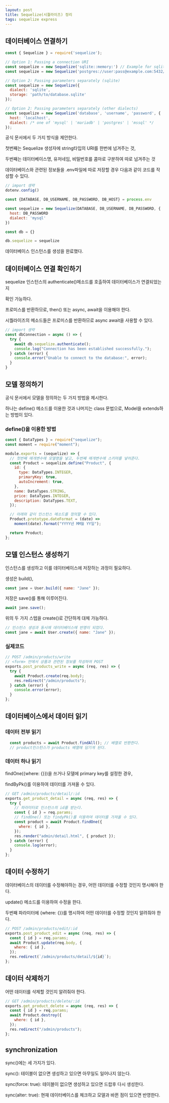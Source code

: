 ```yaml
---
layout: post 
title: Sequelize(시퀄라이즈) 정리
tags: sequelize express
---
```


## 데이터베이스 연결하기

~~~javascript
const { Sequelize } = require('sequelize');

// Option 1: Passing a connection URI
const sequelize = new Sequelize('sqlite::memory:') // Example for sqlite
const sequelize = new Sequelize('postgres://user:pass@example.com:5432/dbname') // Example for postgres

// Option 2: Passing parameters separately (sqlite)
const sequelize = new Sequelize({
  dialect: 'sqlite',
  storage: 'path/to/database.sqlite'
});

// Option 2: Passing parameters separately (other dialects)
const sequelize = new Sequelize('database', 'username', 'password', {
  host: 'localhost',
  dialect: /* one of 'mysql' | 'mariadb' | 'postgres' | 'mssql' */
});
~~~

공식 문서에서 두 가지 방식을 제안한다.

첫번째는 Sequelize 생성자에 string타입의 URI를 한번에 넘겨주는 것,

두번째는 데이터베이스명, 유저네임, 비밀번호를 콤마로 구분하여 따로 넘겨주는 것

데이터베이스와 관련된 정보들을 .env파일에 따로 저장할 경우 다음과 같이 코드를 작성할 수 있다.

~~~javascript
// import 생략
dotenv.config()

const {DATABASE, DB_USERNAME, DB_PASSWORD, DB_HOST} = process.env

const sequelize = new Sequelize(DATABASE, DB_USERNAME, DB_PASSWORD, {
  host: DB_PASSWORD
  dialect: 'mysql' 
})

const db = {}

db.sequelize = sequelize
~~~

데이터베이스 인스턴스를 생성을 완료했다.

## 데이터베이스 연결 확인하기

sequelize 인스턴스의 authenticate()메소드를 호출하여 데이터베이스가 연결되었는지

확인 가능하다.

프로미스를 반환하므로, then() 또는 async, await을 이용해야 한다.

시퀄라이즈의 메소드들은 프로미스를 반환하므로 async await을 사용할 수 있다.

~~~javascript
// import 생략
const dbConnection = async () => {
  try {
    await db.sequelize.authenticate();
    console.log("Connection has been established successfully.");
  } catch (error) {
    console.error("Unable to connect to the database:", error);
  }
}
~~~

## 모델 정의하기

공식 문서에서 모델을 정의하는 두 가지 방법을 제시한다.

하나는 define() 메소드를 이용한 것과 나머지는 class 문법으로, Model을 extends하는 방법이 있다.

### define()을 이용한 방법

~~~javascript
const { DataTypes } = require("sequelize");
const moment = require("moment");

module.exports = (sequelize) => {
  // 첫번째 매개변수에 모델명을 넣고, 두번째 매개변수에 스키마를 넣어준다.
  const Product = sequelize.define("Product", {
    id: {
      type: DataTypes.INTEGER,
      primaryKey: true,
      autoIncrement: true,
    },
    name: DataTypes.STRING,
    price: DataTypes.INTEGER,
    description: DataTypes.TEXT,
  });

  // 아래와 같이 인스턴스 메소드를 정의할 수 있다.
  Product.prototype.dateFormat = (date) =>
    moment(date).format("YYYY년 MM월 YY일");

  return Product;
};

~~~

## 모델 인스턴스 생성하기

인스턴스를 생성하고 이를 데이터베이스에 저장하는 과정이 필요하다.

생성은 build(),

~~~javascript
const jane = User.build({ name: "Jane" });
~~~

저장은 save()를 통해 이루어진다.

~~~javascript
await jane.save();
~~~

위의 두 가지 스텝을 create()로 간단하게 대체 가능하다.

~~~javascript
// 인스턴스 생성과 동시에 데이터베이스에 반영이 되었다.
const jane = await User.create({ name: "Jane" });
~~~

### 실제코드

~~~javascript
// POST /admin/products/write
// <form> 안에서 상품과 관련된 정보를 작성하여 POST
exports.post_products_write = async (req, res) => {
  try {
    await Product.create(req.body);
    res.redirect("/admin/products");
  } catch (error) {
    console.error(error);
  }
};
~~~

## 데이터베이스에서 데이터 읽기

### 데이터 전부 읽기

~~~javascript
  const products = await Product.findAll(); // 배열로 반환한다.
  // product인스턴스가 products 배열에 담기게 된다.
~~~

### 데이터 하나 읽기

findOne({where: {}})을 쓰거나 모델에 primary key를 설정한 경우,

findByPk()를 이용하여 데이터를 가져올 수 있다.

~~~javascript
// GET /admin/products/detail/:id
exports.get_product_detail = async (req, res) => {
  try {
    // 파라미터로 인스턴스의 id를 받는다.
    const { id } = req.params;
    // findOne() 또는 findyPk()를 이용하여 데이터를 가져올 수 있다.
    const product = await Product.findOne({
      where: { id },
    });
    res.render("admin/detail.html", { product });
  } catch (error) {
    console.log(error);
  }
};
~~~

## 데이터 수정하기

데이터베이스의 데이터를 수정해야하는 경우, 어떤 데이터를 수정할 것인지 명시해야 한다.

update() 메소드를 이용하여 수정을 한다.

두번째 파라미터에 {where: {}}를 명시하여 어떤 데이터를 수정할 것인지 알려줘야 한다.

~~~javascript
// POST /admin/products/edit/:id
exports.post_product_edit = async (req, res) => {
  const { id } = req.params;
  await Product.update(req.body, {
    where: { id },
  });
  res.redirect(`/admin/products/detail/${id}`);
};
~~~

## 데이터 삭제하기

어떤 데이터를 삭제할 것인지 알려줘야 한다.

~~~javascript
// GET /admin/products/delete/:id
exports.get_product_delete = async (req, res) => {
  const { id } = req.params;
  await Product.destroy({
    where: { id },
  });
  res.redirect("/admin/products");
};
~~~

## synchronization

sync()에는 세 가지가 있다.

sync(): 테이블이 없으면 생성하고 있으면 아무일도 일어나지 않는다.

sync(force: true): 테이블이 없으면 생성하고 있으면 드랍후 다시 생성한다.

sync(alter: true): 현재 데이터베이스를 체크하고 모델과 바뀐 점이 있으면 반영한다.
